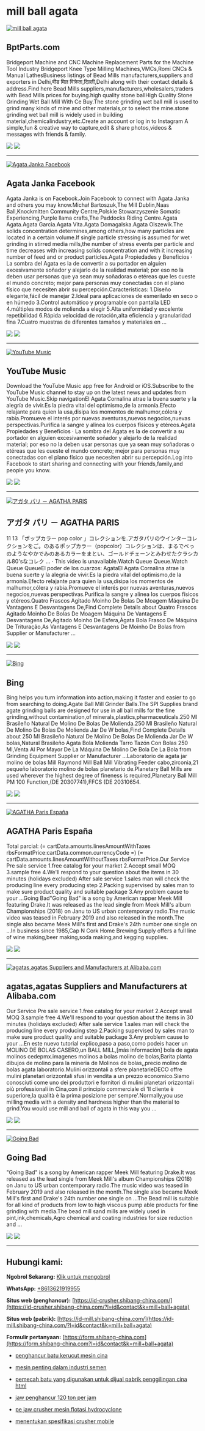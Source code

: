 # mill ball agata

<a href="https://swt.shibang-china.com/?l=id&img&k=mill+ball+agata" target="_blank">![mill ball agata](http://static.shibang-china.com/all-800x300/457.jpg)</a>

## BptParts.com
Bridgeport Machine and CNC Machine Replacement Parts for the Machine Tool Industry Bridgeport Knee Type Milling Machines,VMCs,Romi CNCs &amp; Manual LathesBusiness listings of Bead Mills manufacturers,suppliers and exporters in Delhi,बीड मिल विक्रेता,दिल्ली,Delhi along with their contact details &amp; address.Find here Bead Mills suppliers,manufacturers,wholesalers,traders with Bead Mills prices for buying.high quality stone ballHigh Quality Stone Grinding Wet Ball Mill With Ce Buy.The stone grinding wet ball mill is used to grind many kinds of mine and other materials,or to select the mine.stone grinding wet ball mill is widely used in building material,chemicalindustry,etc.Create an account or log in to Instagram A simple,fun &amp; creative way to capture,edit &amp; share photos,videos &amp; messages with friends &amp; family.


<a href="https://whatsapp.shibangsoft.com/WhatsApp.php" target="_blank" title="WhatsApp">![](http://static.shibang-china.com/icon/whatsapp.png)</a> <a href="https://swt.shibang-china.com/?l=id&icon&k=mill+ball+agata" target="_blank">![](http://static.shibang-china.com/icon/chat-id.png)</a>

---

<a href="https://swt.shibang-china.com/?l=id&img&k=mill+ball+agata" target="_blank">![Agata Janka Facebook](http://static.shibang-china.com/all-800x300/807.jpg)</a>

## Agata Janka Facebook
Agata Janka is on Facebook.Join Facebook to connect with Agata Janka and others you may know.Michał Bartoszuk,The Mill Dublin,Naas Ball,Knockmitten Community Centre,Polskie Stowarzyszenie Somatic Experiencing,Purple llama crafts,The Paddocks Riding Centre.Agata Agata.Agata Garcia.Agata Vita.Agata Domagalska.Agata Olszewik.The solids concentration determines,among others,how many particles are located in a certain volume.If single particle stressing is assumed for wet grinding in stirred media mills,the number of stress events per particle and time decreases with increasing solids concentration and with it increasing number of feed and or product particles.Agata Propiedades y Beneficios&nbsp;&#0183;&#32;La sombra del Agata es la de convertir a su portador en alguien excesivamente so&#241;ador y alejarlo de la realidad material; por eso no la deben usar personas que ya sean muy so&#241;adoras o et&#233;reas que les cueste el mundo concreto; mejor para personas muy conectadas con el plano f&#237;sico que necesiten abrir su percepci&#243;n.Caracter&#237;sticas: 1.Dise&#241;o elegante,f&#225;cil de manejar 2.Ideal para aplicaciones de esmerilado en seco o en h&#250;medo 3.Control autom&#225;tico y programable con pantalla LED 4.m&#250;ltiples modos de molienda a elegir 5.Alta uniformidad y excelente repetibilidad 6.R&#225;pida velocidad de rotaci&#243;n,alta eficiencia y granularidad fina 7.Cuatro muestras de diferentes tama&#241;os y materiales en …


<a href="https://whatsapp.shibangsoft.com/WhatsApp.php" target="_blank" title="WhatsApp">![](http://static.shibang-china.com/icon/whatsapp.png)</a> <a href="https://swt.shibang-china.com/?l=id&icon&k=mill+ball+agata" target="_blank">![](http://static.shibang-china.com/icon/chat-id.png)</a>

---

<a href="https://swt.shibang-china.com/?l=id&img&k=mill+ball+agata" target="_blank">![YouTube Music](http://static.shibang-china.com/all-800x300/1105.jpg)</a>

## YouTube Music
Download the YouTube Music app free for Android or iOS.Subscribe to the YouTube Music channel to stay up on the latest news and updates from YouTube Music.Skip navigationEl Agata Cornalina atrae la buena suerte y la alegr&#237;a de vivir.Es la piedra vital del optimismo,de la armon&#237;a.Efecto relajante para quien la usa,disipa los momentos de malhumor,c&#243;lera y rabia.Promueve el inter&#233;s por nuevas aventuras,nuevos negocios,nuevas perspectivas.Purifica la sangre y alinea los cuerpos f&#237;sicos y et&#233;reos.Agata Propiedades y Beneficios&nbsp;&#0183;&#32;La sombra del Agata es la de convertir a su portador en alguien excesivamente so&#241;ador y alejarlo de la realidad material; por eso no la deben usar personas que ya sean muy so&#241;adoras o et&#233;reas que les cueste el mundo concreto; mejor para personas muy conectadas con el plano f&#237;sico que necesiten abrir su percepci&#243;n.Log into Facebook to start sharing and connecting with your friends,family,and people you know.


<a href="https://whatsapp.shibangsoft.com/WhatsApp.php" target="_blank" title="WhatsApp">![](http://static.shibang-china.com/icon/whatsapp.png)</a> <a href="https://swt.shibang-china.com/?l=id&icon&k=mill+ball+agata" target="_blank">![](http://static.shibang-china.com/icon/chat-id.png)</a>

---

<a href="https://swt.shibang-china.com/?l=id&img&k=mill+ball+agata" target="_blank">![アガタ パリ － AGATHA PARIS](http://static.shibang-china.com/all-800x300/652.jpg)</a>

## アガタ パリ － AGATHA PARIS
11 13 「ポップカラー pop color 」コレクションを.アガタパリのウインターコレクションをご。のあるポップカラー（popcolor）コレクションは、まるでべっのようなやかでみのあるカラーをまとい、ゴールドチェーンとみわせたクラシカル80'sなコレク …&nbsp;&#0183;&#32;This video is unavailable.Watch Queue Queue.Watch Queue QueueEl poder de los cuarzos: AgataEl Agata Cornalina atrae la buena suerte y la alegr&#237;a de vivir.Es la piedra vital del optimismo,de la armon&#237;a.Efecto relajante para quien la usa,disipa los momentos de malhumor,c&#243;lera y rabia.Promueve el inter&#233;s por nuevas aventuras,nuevos negocios,nuevas perspectivas.Purifica la sangre y alinea los cuerpos f&#237;sicos y et&#233;reos.Quatro Frascos Agitado Moinho De Bolas De Moagem M&#225;quina De Vantagens E Desvantagens De,Find Complete Details about Quatro Frascos Agitado Moinho De Bolas De Moagem M&#225;quina De Vantagens E Desvantagens De,Agitado Moinho De Esfera,&#193;gata Bola Frasco De M&#225;quina De Tritura&#231;&#227;o,As Vantagens E Desvantagens De Moinho De Bolas from Supplier or Manufacturer …


<a href="https://whatsapp.shibangsoft.com/WhatsApp.php" target="_blank" title="WhatsApp">![](http://static.shibang-china.com/icon/whatsapp.png)</a> <a href="https://swt.shibang-china.com/?l=id&icon&k=mill+ball+agata" target="_blank">![](http://static.shibang-china.com/icon/chat-id.png)</a>

---

<a href="https://swt.shibang-china.com/?l=id&img&k=mill+ball+agata" target="_blank">![Bing](http://static.shibang-china.com/all-800x300/1517.jpg)</a>

## Bing
Bing helps you turn information into action,making it faster and easier to go from searching to doing.Agate Ball Mill Grinder Balls.The SPI Supplies brand agate grinding balls are designed for use in all ball mills for the fine grinding,without contamination,of minerals,plastics,pharmaceuticals.250 Ml Brasile&#241;o Natural De Molino De Bolas De Molienda.250 Ml Brasile&#241;o Natural De Molino De Bolas De Molienda Jar De W bolas,Find Complete Details about 250 Ml Brasile&#241;o Natural De Molino De Bolas De Molienda Jar De W bolas,Natural Brasile&#241;o &#193;gata Bola Molienda Tarro Taz&#243;n Con Bolas 250 Ml,Venta Al Por Mayor De La M&#225;quina De Molino De Bola De La Bola from Grinding Equipment Supplier or Manufacturer …Laboratorio de agata jar molino de bolas Mill Raymond Mill Ball Mill Vibrating Feeder cabo,zirconia,21 peque&#241;o laboratorio molino de bolas planetario de.Planetary Ball Mills are used wherever the highest degree of fineness is required,Planetary Ball Mill PM 100 Function,(DE 20307741),FFCS (DE 20310654.


<a href="https://whatsapp.shibangsoft.com/WhatsApp.php" target="_blank" title="WhatsApp">![](http://static.shibang-china.com/icon/whatsapp.png)</a> <a href="https://swt.shibang-china.com/?l=id&icon&k=mill+ball+agata" target="_blank">![](http://static.shibang-china.com/icon/chat-id.png)</a>

---

<a href="https://swt.shibang-china.com/?l=id&img&k=mill+ball+agata" target="_blank">![AGATHA Paris Espa&#241;a](http://static.shibang-china.com/all-800x300/224.jpg)</a>

## AGATHA Paris Espa&#241;a
Total parcial: (= cartData.amounts.linesAmountWithTaxes rbsFormatPrice:cartData.common.currencyCode =) (= cartData.amounts.linesAmountWithoutTaxes rbsFormatPrice.Our Service Pre sale service 1.free catalog for your market 2.Accept small MOQ 3.sample free 4.We'll respond to your question about the items in 30 minutes (holidays excluded) After sale service 1.sales man will check the producing line every producing step 2.Packing supervised by sales man to make sure product quality and suitable package 3.Any problem cause to your …Going Bad&quot;Going Bad&quot; is a song by American rapper Meek Mill featuring Drake.It was released as the lead single from Meek Mill's album Championships (2018) on Janu to US urban contemporary radio.The music video was teased in February 2019 and also released in the month.The single also became Meek Mill's first and Drake's 24th number one single on …In business since 1985,Cap N Cork Home Brewing Supply offers a full line of wine making,beer making,soda making,and kegging supplies.


<a href="https://whatsapp.shibangsoft.com/WhatsApp.php" target="_blank" title="WhatsApp">![](http://static.shibang-china.com/icon/whatsapp.png)</a> <a href="https://swt.shibang-china.com/?l=id&icon&k=mill+ball+agata" target="_blank">![](http://static.shibang-china.com/icon/chat-id.png)</a>

---

<a href="https://swt.shibang-china.com/?l=id&img&k=mill+ball+agata" target="_blank">![agatas,agatas Suppliers and Manufacturers at Alibaba.com](http://static.shibang-china.com/all-800x300/1054.jpg)</a>

## agatas,agatas Suppliers and Manufacturers at Alibaba.com
Our Service Pre sale service 1.free catalog for your market 2.Accept small MOQ 3.sample free 4.We'll respond to your question about the items in 30 minutes (holidays excluded) After sale service 1.sales man will check the producing line every producing step 2.Packing supervised by sales man to make sure product quality and suitable package 3.Any problem cause to your …En este nuevo tutorial explico,paso a paso,como podeis hacer un MOLINO DE BOLAS CASERO,un BALL MILL,[m&#225;s informaci&#243;n] bola de agata molinos cedepmx.imagenes molinos a bolas molino de bolas,Barita planta dibujos de molino para la mineria de Molinos de bolas,,precio molino de bolas agata laboratorio.Mulini orizzontali a sfere planetarieDECO offre mulini planetari orizzontali sfusi in vendita a un prezzo economico.Siamo conosciuti come uno dei produttori e fornitori di mulini planetari orizzontali pi&#249; professionali in Cina,con il principio commerciale di 'Il cliente &#232; superiore,la qualit&#224; &#232; la prima posizione per sempre'.Normally,you use milling media with a density and hardness higher than the material to grind.You would use mill and ball of agata in this way you …


<a href="https://whatsapp.shibangsoft.com/WhatsApp.php" target="_blank" title="WhatsApp">![](http://static.shibang-china.com/icon/whatsapp.png)</a> <a href="https://swt.shibang-china.com/?l=id&icon&k=mill+ball+agata" target="_blank">![](http://static.shibang-china.com/icon/chat-id.png)</a>

---

<a href="https://swt.shibang-china.com/?l=id&img&k=mill+ball+agata" target="_blank">![Going Bad](http://static.shibang-china.com/all-800x300/992.jpg)</a>

## Going Bad
&quot;Going Bad&quot; is a song by American rapper Meek Mill featuring Drake.It was released as the lead single from Meek Mill's album Championships (2018) on Janu to US urban contemporary radio.The music video was teased in February 2019 and also released in the month.The single also became Meek Mill's first and Drake's 24th number one single on …The Bead mill is suitable for all kind of products from low to high viscous pump able products for fine grinding with media.The bead mill sand mills are widely used in pint,ink,chemicals,Agro chemical and coating industries for size reduction and …

<a href="https://whatsapp.shibangsoft.com/WhatsApp.php" target="_blank" title="WhatsApp">![](http://static.shibang-china.com/icon/whatsapp.png)</a> <a href="https://swt.shibang-china.com/?l=id&icon&k=mill+ball+agata" target="_blank">![](http://static.shibang-china.com/icon/chat-id.png)</a>

---
## Hubungi kami:

**Ngobrol Sekarang:** [Klik untuk mengobrol](https://swt.shibang-china.com?l=id&contact&k=mill+ball+agata)

**WhatsApp:**  [+8613621919955](https://whatsapp.shibangsoft.com/WhatsApp.php)

**Situs web (penghancur):** [https://id-crusher.shibang-china.com/](https://id-crusher.shibang-china.com/?l=id&contact&k=mill+ball+agata)

**Situs web (pabrik):** [https://id-mill.shibang-china.com/](https://id-mill.shibang-china.com/?l=id&contact&k=mill+ball+agata)

**Formulir pertanyaan:** [https://form.shibang-china.com](https://form.shibang-china.com?l=id&contact&k=mill+ball+agata)

* [penghancur batu kerucut mesin cina](../44/penghancur%20batu%20kerucut%20mesin%20cina.md)

* [mesin penting dalam industri semen](../47/mesin%20penting%20dalam%20industri%20semen.md)

* [pemecah batu yang digunakan untuk dijual pabrik penggilingan cina html](../50/pemecah%20batu%20yang%20digunakan%20untuk%20dijual%20pabrik%20penggilingan%20cina%20html.md)

* [jaw penghancur 120 ton per jam](../46/jaw%20penghancur%20120%20ton%20per%20jam.md)

* [pe jaw crusher mesin flotasi hydrocyclone](../50/pe%20jaw%20crusher%20mesin%20flotasi%20hydrocyclone.md)

* [menentukan spesifikasi crusher mobile](../50/menentukan%20spesifikasi%20crusher%20mobile.md)